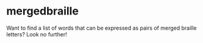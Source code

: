 # mergedbraille
Want to find a list of words that can be expressed as pairs of merged braille letters? Look no further!
